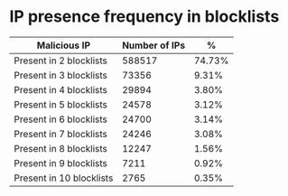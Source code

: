# IP presence frequency in blocklists
| Malicious IP | Number of IPs | % |
|----|----|----|
| Present in 2 blocklists | 588517 | 74.73% |
| Present in 3 blocklists | 73356 | 9.31% |
| Present in 4 blocklists | 29894 | 3.80% |
| Present in 5 blocklists | 24578 | 3.12% |
| Present in 6 blocklists | 24700 | 3.14% |
| Present in 7 blocklists | 24246 | 3.08% |
| Present in 8 blocklists | 12247 | 1.56% |
| Present in 9 blocklists | 7211 | 0.92% |
| Present in 10 blocklists | 2765 | 0.35% |
